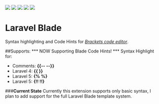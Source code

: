 [<img src="http://img.shields.io/badge/version-0.3.1-green.svg?style=flat-square">](#)
[<img src="http://img.shields.io/badge/Code-Highlight-yellow.svg?style=flat-square">](#)
[<img src="http://img.shields.io/badge/Code-Hints-orange.svg?style=flat-square">](http://laravel.com/)
[<img src="http://img.shields.io/badge/Laravel-Blade-red.svg?style=flat-square">](http://laravel.com/)
[<img src="http://img.shields.io/badge/Brackets-code editor-blue.svg?style=flat-square">](http://brackets.io/)

Laravel Blade
=============
Syntax highlighting and Code Hints for [*Brackets code editor*](http://brackets.io/).

##Supports:
*** NOW Supporting Blade Code Hints! ***
Syntax Highlight for:

* Comments: **{{-- --}}**
* Laravel 4: **{{  }}**
* Laravel 5: **{%  %}**
* Laravel 5: **{!! !!}**

###**Current State**
Currently this extension supports only basic syntax, I plan to add support for the full Laravel Blade template system.
